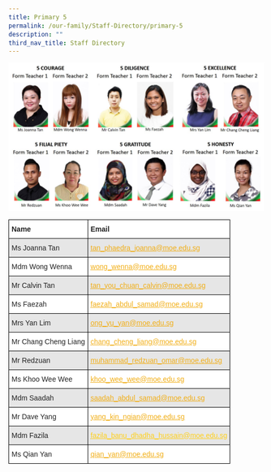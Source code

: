 ```yaml
---
title: Primary 5
permalink: /our-family/Staff-Directory/primary-5
description: ""
third_nav_title: Staff Directory
---
```

![](/images/Primary-5-2022.jpg)

<style type="text/css">
.tg  {border-collapse:collapse;border-spacing:0;}
.tg td{border-color:black;border-style:solid;border-width:1px;font-family:Arial, sans-serif;font-size:14px;
  overflow:hidden;padding:10px 5px;word-break:normal;}
.tg th{border-color:black;border-style:solid;border-width:1px;font-family:Arial, sans-serif;font-size:14px;
  font-weight:normal;overflow:hidden;padding:10px 5px;word-break:normal;}
.tg .tg-l2bf{background-color:#FFF;color:#222;font-weight:bold;text-align:left;vertical-align:top}
.tg .tg-h5mn{background-color:#E6E6E6;color:#222;text-align:left;vertical-align:middle}
.tg .tg-y5j8{background-color:#FFF;color:#F1AE16;text-align:left;text-decoration:underline;vertical-align:top}
.tg .tg-al0j{background-color:#E6E6E6;color:#F1AE16;text-align:left;text-decoration:underline;vertical-align:top}
.tg .tg-lhx7{background-color:#E6E6E6;color:#FFD01A;text-align:left;text-decoration:underline;vertical-align:top}
.tg .tg-1ppo{background-color:#FFF;color:#222;text-align:left;vertical-align:middle}
</style>
<table class="tg">
<thead>
  <tr>
    <th class="tg-l2bf"><span style="font-weight:bold">Name</span></th>
    <th class="tg-l2bf"><span style="font-weight:bold">Email</span></th>
  </tr>
</thead>
<tbody>
  <tr>
    <td class="tg-h5mn">Ms Joanna Tan</td>
    <td class="tg-al0j"><a href="mailto:tan_phaedra_joanna@moe.edu.sg"><span style="text-decoration:underline;color:#F1AE16;background-color:transparent">tan_phaedra_joanna@moe.edu.sg</span></a></td>
  </tr>
  <tr>
    <td class="tg-1ppo">Mdm Wong Wenna</td>
    <td class="tg-y5j8"><a href="mailto:wong_wenna@moe.edu.sg"><span style="text-decoration:underline;color:#F1AE16;background-color:transparent">wong_wenna@moe.edu.sg</span></a></td>
  </tr>
  <tr>
    <td class="tg-h5mn">Mr Calvin Tan</td>
    <td class="tg-al0j"><a href="mailto:tan_you_chuan_calvin@moe.edu.sg"><span style="text-decoration:underline;color:#F1AE16;background-color:transparent">tan_you_chuan_calvin@moe.edu.sg</span></a></td>
  </tr>
  <tr>
    <td class="tg-1ppo">Ms Faezah</td>
    <td class="tg-y5j8"><a href="mailto:faezah_abdul_samad@moe.edu.sg"><span style="text-decoration:underline;color:#F1AE16;background-color:transparent">faezah_abdul_samad@moe.edu.sg</span></a></td>
  </tr>
  <tr>
    <td class="tg-h5mn">Mrs Yan Lim</td>
    <td class="tg-al0j"><a href="mailto:ong_yu_yan@moe.edu.sg"><span style="text-decoration:underline;color:#F1AE16;background-color:transparent">ong_yu_yan@moe.edu.sg</span></a></td>
  </tr>
  <tr>
    <td class="tg-1ppo">Mr Chang Cheng Liang</td>
    <td class="tg-y5j8"><a href="mailto:chang_cheng_liang@moe.edu.sg"><span style="text-decoration:underline;color:#F1AE16;background-color:transparent">chang_cheng_liang@moe.edu.sg</span></a></td>
  </tr>
  <tr>
    <td class="tg-h5mn">Mr Redzuan</td>
    <td class="tg-al0j"><a href="mailto:muhammad_redzuan_omar@moe.edu.sg"><span style="text-decoration:underline;color:#F1AE16;background-color:transparent">muhammad_redzuan_omar@moe.edu.sg</span></a></td>
  </tr>
  <tr>
    <td class="tg-1ppo">Ms Khoo Wee Wee</td>
    <td class="tg-y5j8"><a href="mailto:khoo_wee_wee@moe.edu.sg"><span style="text-decoration:underline;color:#F1AE16;background-color:transparent">khoo_wee_wee@moe.edu.sg</span></a></td>
  </tr>
  <tr>
    <td class="tg-h5mn">Mdm Saadah</td>
    <td class="tg-al0j"><a href="mailto:saadah_abdul_samad@moe.edu.sg"><span style="text-decoration:underline;color:#F1AE16;background-color:transparent">saadah_abdul_samad@moe.edu.sg</span></a></td>
  </tr>
  <tr>
    <td class="tg-1ppo">Mr Dave Yang</td>
    <td class="tg-y5j8"><a href="mailto:yang_kin_ngian@moe.edu.sg"><span style="text-decoration:underline;color:#F1AE16;background-color:transparent">yang_kin_ngian@moe.edu.sg</span></a></td>
  </tr>
  <tr>
    <td class="tg-h5mn">Mdm Fazila</td>
    <td class="tg-lhx7"><a href="mailto:fazila_banu_dhadha_hussain@moe.edu.sg"><span style="text-decoration:underline;color:#FFD01A;background-color:transparent">fazila_banu_dhadha_hussain@moe.edu.sg</span></a></td>
  </tr>
  <tr>
    <td class="tg-1ppo">Ms Qian Yan</td>
    <td class="tg-y5j8"><a href="mailto:qian_yan@moe.edu.sg"><span style="text-decoration:underline;color:#F1AE16;background-color:transparent">qian_yan@moe.edu.sg</span></a></td>
  </tr>
</tbody>
</table>

